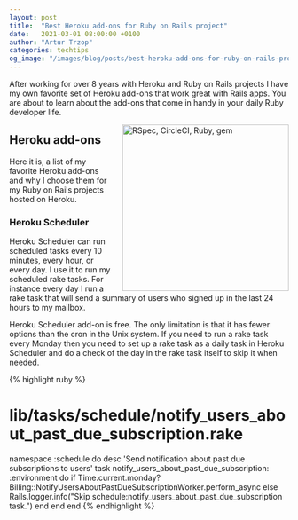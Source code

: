 ```yaml
---
layout: post
title:  "Best Heroku add-ons for Ruby on Rails project"
date:   2021-03-01 08:00:00 +0100
author: "Artur Trzop"
categories: techtips
og_image: "/images/blog/posts/best-heroku-add-ons-for-ruby-on-rails-project/heroku.jpeg"
---
```


After working for over 8 years with Heroku and Ruby on Rails projects I have my own favorite set of Heroku add-ons that work great with Rails apps. You are about to learn about the add-ons that come in handy in your daily Ruby developer life.

<img src="/images/blog/posts/best-heroku-add-ons-for-ruby-on-rails-project/heroku.jpeg" style="width:300px;margin-left: 15px;float:right;" alt="RSpec, CircleCI, Ruby, gem" />

## Heroku add-ons

Here it is, a list of my favorite Heroku add-ons and why I choose them for my Ruby on Rails projects hosted on Heroku.

### Heroku Scheduler

Heroku Scheduler can run scheduled tasks every 10 minutes, every hour, or every day. I use it to run my scheduled rake tasks. For instance every day I run a rake task that will send a summary of users who signed up in the last 24 hours to my mailbox.

Heroku Scheduler add-on is free. The only limitation is that it has fewer options than the cron in the Unix system. If you need to run a rake task every Monday then you need to set up a rake task as a daily task in Heroku Scheduler and do a check of the day in the rake task itself to skip it when needed.

{% highlight ruby %}
# lib/tasks/schedule/notify_users_about_past_due_subscription.rake
namespace :schedule do
  desc 'Send notification about past due subscriptions to users'
  task notify_users_about_past_due_subscription: :environment do
    if Time.current.monday?
      Billing::NotifyUsersAboutPastDueSubscriptionWorker.perform_async
    else
      Rails.logger.info("Skip schedule:notify_users_about_past_due_subscription task.")
    end
  end
end
{% endhighlight %}
